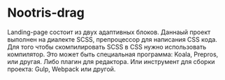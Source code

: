 # Nootris-drag
Landing-page состоит из двух адаптивных блоков.
Даннаый проект выполнен на диалекте SCSS, препроцессор для написания CSS кода. 
Для того чтобы скомпилировать SCSS в CSS нужно использовать компилятор. Это может быть специальная программа: Koala, Prepros, или другая. Либо плагин для редактора. Или инструмент для сборки проекта: Gulp, Webpack или другой.
